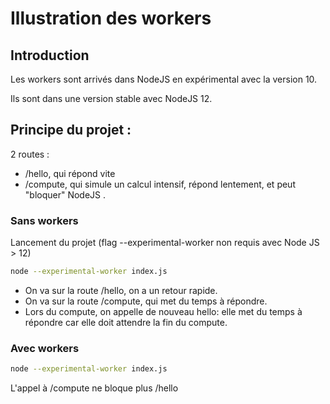 # Illustration des workers

## Introduction
Les workers sont arrivés dans NodeJS en expérimental avec la version 10.

Ils sont dans une version stable avec NodeJS 12.


## Principe du projet :

2 routes :
* /hello, qui répond vite
* /compute, qui simule un calcul intensif, répond lentement, et peut "bloquer" NodeJS .


 ### Sans workers 

Lancement du projet (flag --experimental-worker non requis avec Node JS > 12)
```sh
node --experimental-worker index.js
```

* On va sur la route /hello, on a un retour rapide.
* On va sur la route /compute, qui met du temps à répondre.
* Lors du compute, on appelle de nouveau hello: elle met du temps à répondre car elle doit attendre la fin du compute.

### Avec workers

```sh
node --experimental-worker index.js
```

L'appel à /compute ne bloque plus /hello
